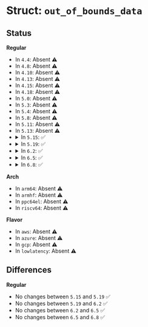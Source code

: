 # Struct: <code>out_of_bounds_data</code>

## Status
<b>Regular</b>
<ul>
<li>
In <code>4.4</code>: Absent ⚠️
</li>
<li>
In <code>4.8</code>: Absent ⚠️
</li>
<li>
In <code>4.10</code>: Absent ⚠️
</li>
<li>
In <code>4.13</code>: Absent ⚠️
</li>
<li>
In <code>4.15</code>: Absent ⚠️
</li>
<li>
In <code>4.18</code>: Absent ⚠️
</li>
<li>
In <code>5.0</code>: Absent ⚠️
</li>
<li>
In <code>5.3</code>: Absent ⚠️
</li>
<li>
In <code>5.4</code>: Absent ⚠️
</li>
<li>
In <code>5.8</code>: Absent ⚠️
</li>
<li>
In <code>5.11</code>: Absent ⚠️
</li>
<li>
In <code>5.13</code>: Absent ⚠️
</li>
<li>
<details>
<summary>In <code>5.15</code>: ✅</summary>

```c
struct out_of_bounds_data {
    struct source_location location;
    struct type_descriptor *array_type;
    struct type_descriptor *index_type;
};
```
</details>
</li>
<li>
<details>
<summary>In <code>5.19</code>: ✅</summary>

```c
struct out_of_bounds_data {
    struct source_location location;
    struct type_descriptor *array_type;
    struct type_descriptor *index_type;
};
```
</details>
</li>
<li>
<details>
<summary>In <code>6.2</code>: ✅</summary>

```c
struct out_of_bounds_data {
    struct source_location location;
    struct type_descriptor *array_type;
    struct type_descriptor *index_type;
};
```
</details>
</li>
<li>
<details>
<summary>In <code>6.5</code>: ✅</summary>

```c
struct out_of_bounds_data {
    struct source_location location;
    struct type_descriptor *array_type;
    struct type_descriptor *index_type;
};
```
</details>
</li>
<li>
<details>
<summary>In <code>6.8</code>: ✅</summary>

```c
struct out_of_bounds_data {
    struct source_location location;
    struct type_descriptor *array_type;
    struct type_descriptor *index_type;
};
```
</details>
</li>
</ul>
<b>Arch</b>
<ul>
<li>
In <code>arm64</code>: Absent ⚠️
</li>
<li>
In <code>armhf</code>: Absent ⚠️
</li>
<li>
In <code>ppc64el</code>: Absent ⚠️
</li>
<li>
In <code>riscv64</code>: Absent ⚠️
</li>
</ul>
<b>Flavor</b>
<ul>
<li>
In <code>aws</code>: Absent ⚠️
</li>
<li>
In <code>azure</code>: Absent ⚠️
</li>
<li>
In <code>gcp</code>: Absent ⚠️
</li>
<li>
In <code>lowlatency</code>: Absent ⚠️
</li>
</ul>

## Differences
<b>Regular</b>
<ul>
<li>
No changes between <code>5.15</code> and <code>5.19</code> ✅
</li>
<li>
No changes between <code>5.19</code> and <code>6.2</code> ✅
</li>
<li>
No changes between <code>6.2</code> and <code>6.5</code> ✅
</li>
<li>
No changes between <code>6.5</code> and <code>6.8</code> ✅
</li>
</ul>
